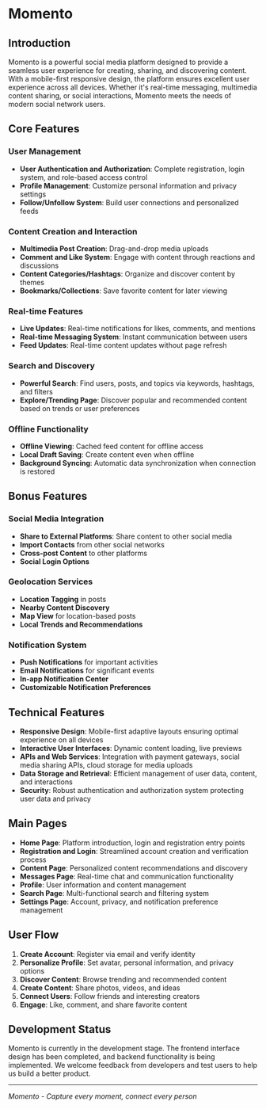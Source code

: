 # Momento

## Introduction

Momento is a powerful social media platform designed to provide a seamless user experience for creating, sharing, and discovering content. With a mobile-first responsive design, the platform ensures excellent user experience across all devices. Whether it's real-time messaging, multimedia content sharing, or social interactions, Momento meets the needs of modern social network users.

## Core Features

### User Management
- **User Authentication and Authorization**: Complete registration, login system, and role-based access control
- **Profile Management**: Customize personal information and privacy settings
- **Follow/Unfollow System**: Build user connections and personalized feeds

### Content Creation and Interaction
- **Multimedia Post Creation**: Drag-and-drop media uploads
- **Comment and Like System**: Engage with content through reactions and discussions
- **Content Categories/Hashtags**: Organize and discover content by themes
- **Bookmarks/Collections**: Save favorite content for later viewing

### Real-time Features
- **Live Updates**: Real-time notifications for likes, comments, and mentions
- **Real-time Messaging System**: Instant communication between users
- **Feed Updates**: Real-time content updates without page refresh

### Search and Discovery
- **Powerful Search**: Find users, posts, and topics via keywords, hashtags, and filters
- **Explore/Trending Page**: Discover popular and recommended content based on trends or user preferences

### Offline Functionality
- **Offline Viewing**: Cached feed content for offline access
- **Local Draft Saving**: Create content even when offline
- **Background Syncing**: Automatic data synchronization when connection is restored

## Bonus Features

### Social Media Integration
- **Share to External Platforms**: Share content to other social media
- **Import Contacts** from other social networks
- **Cross-post Content** to other platforms
- **Social Login Options**

### Geolocation Services
- **Location Tagging** in posts
- **Nearby Content Discovery**
- **Map View** for location-based posts
- **Local Trends and Recommendations**

### Notification System
- **Push Notifications** for important activities
- **Email Notifications** for significant events
- **In-app Notification Center**
- **Customizable Notification Preferences**

## Technical Features

- **Responsive Design**: Mobile-first adaptive layouts ensuring optimal experience on all devices
- **Interactive User Interfaces**: Dynamic content loading, live previews
- **APIs and Web Services**: Integration with payment gateways, social media sharing APIs, cloud storage for media uploads
- **Data Storage and Retrieval**: Efficient management of user data, content, and interactions
- **Security**: Robust authentication and authorization system protecting user data and privacy

## Main Pages

- **Home Page**: Platform introduction, login and registration entry points
- **Registration and Login**: Streamlined account creation and verification process
- **Content Page**: Personalized content recommendations and discovery
- **Messages Page**: Real-time chat and communication functionality
- **Profile**: User information and content management
- **Search Page**: Multi-functional search and filtering system
- **Settings Page**: Account, privacy, and notification preference management

## User Flow

1. **Create Account**: Register via email and verify identity
2. **Personalize Profile**: Set avatar, personal information, and privacy options
3. **Discover Content**: Browse trending and recommended content
4. **Create Content**: Share photos, videos, and ideas
5. **Connect Users**: Follow friends and interesting creators
6. **Engage**: Like, comment, and share favorite content

## Development Status

Momento is currently in the development stage. The frontend interface design has been completed, and backend functionality is being implemented. We welcome feedback from developers and test users to help us build a better product.

---

*Momento - Capture every moment, connect every person*
